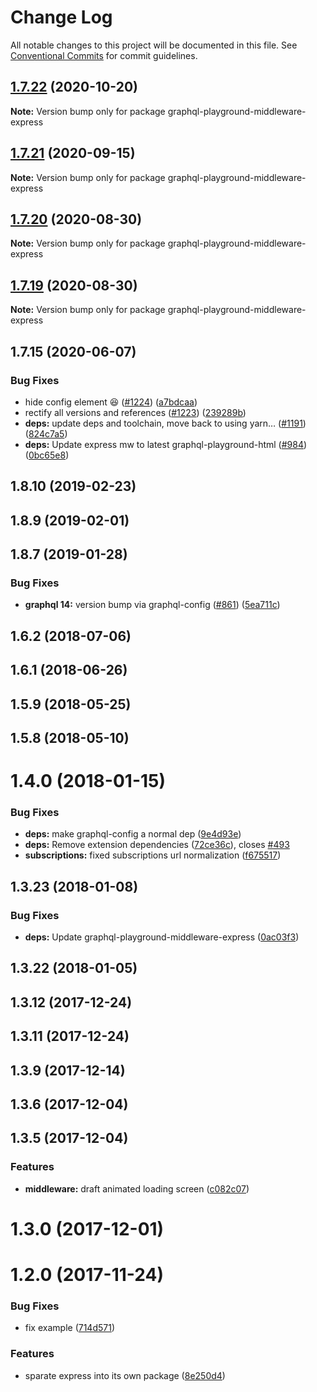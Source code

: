 # Change Log

All notable changes to this project will be documented in this file.
See [Conventional Commits](https://conventionalcommits.org) for commit guidelines.

## [1.7.22](https://github.com/graphcool/graphql-playground/compare/graphql-playground-middleware-express@1.7.21...graphql-playground-middleware-express@1.7.22) (2020-10-20)

**Note:** Version bump only for package graphql-playground-middleware-express





## [1.7.21](https://github.com/graphcool/graphql-playground/compare/graphql-playground-middleware-express@1.7.20...graphql-playground-middleware-express@1.7.21) (2020-09-15)

**Note:** Version bump only for package graphql-playground-middleware-express





## [1.7.20](https://github.com/graphcool/graphql-playground/compare/graphql-playground-middleware-express@1.7.19...graphql-playground-middleware-express@1.7.20) (2020-08-30)

**Note:** Version bump only for package graphql-playground-middleware-express





## [1.7.19](https://github.com/graphcool/graphql-playground/compare/graphql-playground-middleware-express@1.7.15...graphql-playground-middleware-express@1.7.19) (2020-08-30)

**Note:** Version bump only for package graphql-playground-middleware-express





## 1.7.15 (2020-06-07)


### Bug Fixes

* hide config element 😆 ([#1224](https://github.com/graphcool/graphql-playground/issues/1224)) ([a7bdcaa](https://github.com/graphcool/graphql-playground/commit/a7bdcaa669f21603ded80bb9c59c4ab41597161a))
* rectify all versions and references ([#1223](https://github.com/graphcool/graphql-playground/issues/1223)) ([239289b](https://github.com/graphcool/graphql-playground/commit/239289b3e9da1744b23b7ef2694b1ed6370e3c16))
* **deps:** update deps and toolchain, move back to using yarn… ([#1191](https://github.com/graphcool/graphql-playground/issues/1191)) ([824c7a5](https://github.com/graphcool/graphql-playground/commit/824c7a57f0284f022726a8b8840aafc3e8720ccd))
* **deps:** Update express mw to latest graphql-playground-html ([#984](https://github.com/graphcool/graphql-playground/issues/984)) ([0bc65e8](https://github.com/graphcool/graphql-playground/commit/0bc65e8643b10b0c3b2158865e817e7910411afe))



## 1.8.10 (2019-02-23)



## 1.8.9 (2019-02-01)



## 1.8.7 (2019-01-28)


### Bug Fixes

* **graphql 14:** version bump via graphql-config ([#861](https://github.com/graphcool/graphql-playground/issues/861)) ([5ea711c](https://github.com/graphcool/graphql-playground/commit/5ea711c590c1265c873324b28cd3483d3e05dc98))



## 1.6.2 (2018-07-06)



## 1.6.1 (2018-06-26)



## 1.5.9 (2018-05-25)



## 1.5.8 (2018-05-10)



# 1.4.0 (2018-01-15)


### Bug Fixes

* **deps:** make graphql-config a normal dep ([9e4d93e](https://github.com/graphcool/graphql-playground/commit/9e4d93e0cf7ebd3ba1806407383e071fda37cb55))
* **deps:** Remove extension dependencies ([72ce36c](https://github.com/graphcool/graphql-playground/commit/72ce36cdd96f35efefd916993a949e646c5f94b2)), closes [#493](https://github.com/graphcool/graphql-playground/issues/493)
* **subscriptions:** fixed subscriptions url normalization ([f675517](https://github.com/graphcool/graphql-playground/commit/f67551718fb93d9170ca393e996e588a8fa834c8))



## 1.3.23 (2018-01-08)


### Bug Fixes

* **deps:** Update graphql-playground-middleware-express ([0ac03f3](https://github.com/graphcool/graphql-playground/commit/0ac03f3557ef2b348de606eb8a24b88d5f0b0a0b))



## 1.3.22 (2018-01-05)



## 1.3.12 (2017-12-24)



## 1.3.11 (2017-12-24)



## 1.3.9 (2017-12-14)



## 1.3.6 (2017-12-04)



## 1.3.5 (2017-12-04)


### Features

* **middleware:** draft animated loading screen ([c082c07](https://github.com/graphcool/graphql-playground/commit/c082c07cdcfeae50dd0c43a5ae225729a91556ef))



# 1.3.0 (2017-12-01)



# 1.2.0 (2017-11-24)


### Bug Fixes

* fix example ([714d571](https://github.com/graphcool/graphql-playground/commit/714d571b530143a1b55a349714e5c6679a757fa8))


### Features

* sparate express into its own package ([8e250d4](https://github.com/graphcool/graphql-playground/commit/8e250d4b4929e3bceba61484d8f85444036c3dc5))
